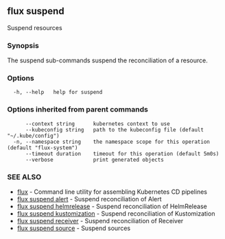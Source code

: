 ## flux suspend

Suspend resources

### Synopsis

The suspend sub-commands suspend the reconciliation of a resource.

### Options

```
  -h, --help   help for suspend
```

### Options inherited from parent commands

```
      --context string      kubernetes context to use
      --kubeconfig string   path to the kubeconfig file (default "~/.kube/config")
  -n, --namespace string    the namespace scope for this operation (default "flux-system")
      --timeout duration    timeout for this operation (default 5m0s)
      --verbose             print generated objects
```

### SEE ALSO

* [flux](flux.md)	 - Command line utility for assembling Kubernetes CD pipelines
* [flux suspend alert](flux_suspend_alert.md)	 - Suspend reconciliation of Alert
* [flux suspend helmrelease](flux_suspend_helmrelease.md)	 - Suspend reconciliation of HelmRelease
* [flux suspend kustomization](flux_suspend_kustomization.md)	 - Suspend reconciliation of Kustomization
* [flux suspend receiver](flux_suspend_receiver.md)	 - Suspend reconciliation of Receiver
* [flux suspend source](flux_suspend_source.md)	 - Suspend sources

